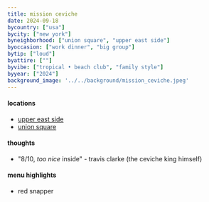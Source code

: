 ```yaml
---
title: mission ceviche
date: 2024-09-18
bycountry: ["usa"]
bycity: ["new york"]
byneighborhood: ["union square", "upper east side"]
byoccasion: ["work dinner", "big group"]
bytip: ["loud"]
byattire: [""]
byvibe: ["tropical • beach club", "family style"]
byyear: ["2024"]
background_image: '../../background/mission_ceviche.jpeg'
---
```


#### locations
* [upper east side](https://maps.app.goo.gl/oeaZjmHix2VJ8Wgx6)
* [union square](https://maps.app.goo.gl/7ULYTzHdyDWe7aT66)

#### thoughts
* "8/10, *too nice* inside" - travis clarke (the ceviche king himself)

#### menu highlights
* red snapper